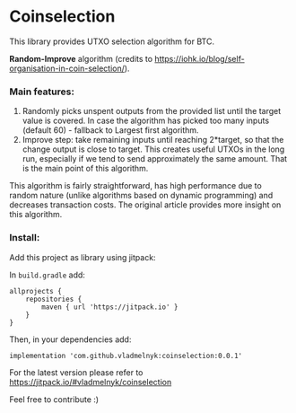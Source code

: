 # Coinselection

This library provides UTXO selection algorithm for BTC.

 **Random-Improve** algorithm (credits to https://iohk.io/blog/self-organisation-in-coin-selection/). 

### Main features:
1. Randomly picks unspent outputs from the provided list until the target value is covered. In case the algorithm has picked too many inputs (default 60) - fallback to Largest first algorithm.
2. Improve step: take remaining inputs until reaching 2*target, so that the change output is close to target. This creates useful UTXOs in the long run, especially if we tend to send approximately the same amount. That is the main point of this algorithm. 

This algorithm is fairly straightforward, has high performance due to random nature (unlike algorithms based on dynamic programming) and decreases transaction costs. The original article provides more insight on this algorithm.

### Install:
Add this project as library using jitpack:

In `build.gradle` add:

    allprojects {
        repositories {
            maven { url 'https://jitpack.io' }
        }
    }
 Then, in your dependencies add:
 
    implementation 'com.github.vladmelnyk:coinselection:0.0.1' 
    
For the latest version please refer to https://jitpack.io/#vladmelnyk/coinselection

 
Feel free to contribute :)